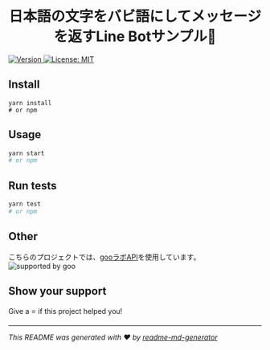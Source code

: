 <h1 align="center">日本語の文字をバビ語にしてメッセージを返すLine Botサンプル💬</h1>
<p>
  <a href="https://www.npmjs.com/package/babi" target="_blank">
    <img alt="Version" src="https://img.shields.io/npm/v/babi.svg">
  </a>
  <a href="#" target="_blank">
    <img alt="License: MIT" src="https://img.shields.io/badge/License-MIT-yellow.svg" />
  </a>
</p>

## Install

```
yarn install
# or npm
```

## Usage

```sh
yarn start
# or npm
```

## Run tests

```sh
yarn test
# or npm
```

## Other

こちらのプロジェクトでは、[gooラボAPI](https://labs.goo.ne.jp/api/jp/hiragana-translation/)を使用しています。
![supported by goo](https://u.xgoo.jp/img/sgoo.png)


## Show your support

Give a ⭐️ if this project helped you!

***
_This README was generated with ❤️ by [readme-md-generator](https://github.com/kefranabg/readme-md-generator)_